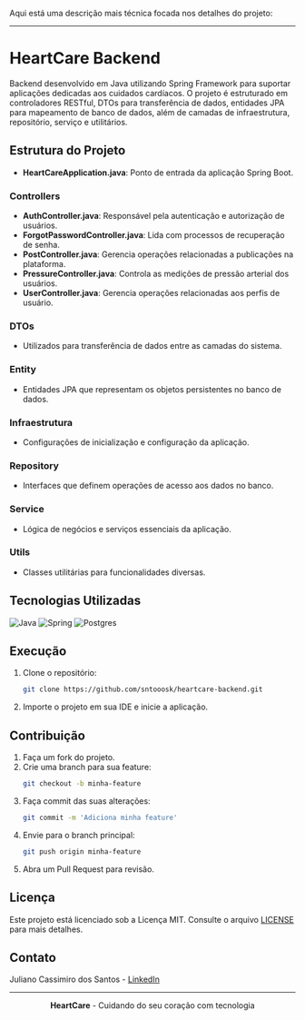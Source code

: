 Aqui está uma descrição mais técnica focada nos detalhes do projeto:

---

# HeartCare Backend

Backend desenvolvido em Java utilizando Spring Framework para suportar aplicações dedicadas aos cuidados cardíacos. O projeto é estruturado em controladores RESTful, DTOs para transferência de dados, entidades JPA para mapeamento de banco de dados, além de camadas de infraestrutura, repositório, serviço e utilitários.

## Estrutura do Projeto

- **HeartCareApplication.java**: Ponto de entrada da aplicação Spring Boot.
  
### Controllers

- **AuthController.java**: Responsável pela autenticação e autorização de usuários.
- **ForgotPasswordController.java**: Lida com processos de recuperação de senha.
- **PostController.java**: Gerencia operações relacionadas a publicações na plataforma.
- **PressureController.java**: Controla as medições de pressão arterial dos usuários.
- **UserController.java**: Gerencia operações relacionadas aos perfis de usuário.

### DTOs

- Utilizados para transferência de dados entre as camadas do sistema.

### Entity

- Entidades JPA que representam os objetos persistentes no banco de dados.

### Infraestrutura

- Configurações de inicialização e configuração da aplicação.

### Repository

- Interfaces que definem operações de acesso aos dados no banco.

### Service

- Lógica de negócios e serviços essenciais da aplicação.

### Utils

- Classes utilitárias para funcionalidades diversas.

## Tecnologias Utilizadas

![Java](https://img.shields.io/badge/java-%23ED8B00.svg?style=for-the-badge&logo=openjdk&logoColor=white)
![Spring](https://img.shields.io/badge/spring-%236DB33F.svg?style=for-the-badge&logo=spring&logoColor=white)
![Postgres](https://img.shields.io/badge/postgres-%23316192.svg?style=for-the-badge&logo=postgresql&logoColor=white)

## Execução

1. Clone o repositório:
    ```bash
    git clone https://github.com/sntooosk/heartcare-backend.git
    ```

2. Importe o projeto em sua IDE e inicie a aplicação.

## Contribuição

1. Faça um fork do projeto.
2. Crie uma branch para sua feature:
    ```bash
    git checkout -b minha-feature
    ```
3. Faça commit das suas alterações:
    ```bash
    git commit -m 'Adiciona minha feature'
    ```
4. Envie para o branch principal:
    ```bash
    git push origin minha-feature
    ```
5. Abra um Pull Request para revisão.

## Licença

Este projeto está licenciado sob a Licença MIT. Consulte o arquivo [LICENSE](LICENSE) para mais detalhes.

## Contato

Juliano Cassimiro dos Santos - [LinkedIn](https://www.linkedin.com/in/sntooosk)

---

<div align="center">
  <strong>HeartCare</strong> - Cuidando do seu coração com tecnologia
</div>
